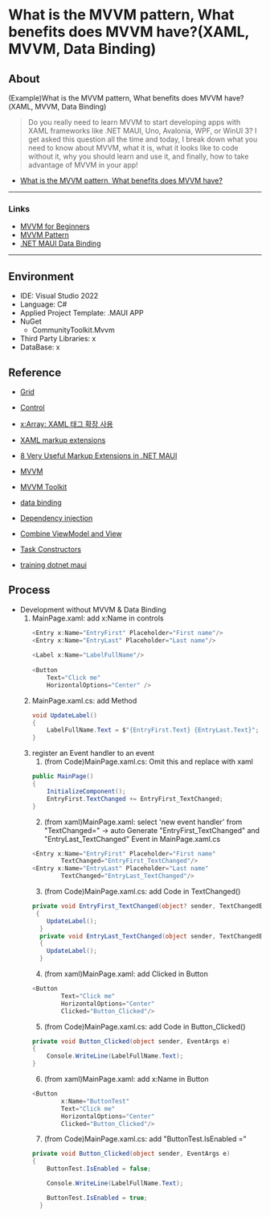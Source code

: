 ﻿# What is the MVVM pattern, What benefits does MVVM have?(XAML, MVVM, Data Binding)

## About
(Example)What is the MVVM pattern, What benefits does MVVM have?(XAML, MVVM, Data Binding)

> Do you really need to learn MVVM to start developing apps with XAML frameworks like .NET MAUI, Uno, Avalonia, WPF, or WinUI 3? I get asked this question all the time and today, I break down what you need to know about MVVM, what it is, what it looks like to code without it, why you should learn and use it, and finally, how to take advantage of MVVM in your app! 

* [What is the MVVM pattern, What benefits does MVVM have?](https://youtu.be/AXpTeiWtbC8?si=US8mxtQrVurA544O)

---
### Links
* [MVVM for Beginners](https://www.youtube.com/watch?v=Pso1MeX_HvI&t=0s)
* [MVVM Pattern](https://learn.microsoft.com/en-us/xamarin/xamarin-forms/enterprise-application-patterns/mvvm)
* [.NET MAUI Data Binding](https://learn.microsoft.com/en-us/dotnet/maui/xaml/fundamentals/mvvm?view=net-maui-8.0) 
---

## Environment
* IDE: Visual Studio 2022
* Language: C#
* Applied Project Template: .MAUI APP
* NuGet
  * CommunityToolkit.Mvvm
* Third Party Libraries: x
* DataBase: x

## Reference
* [Grid](https://learn.microsoft.com/ko-kr/dotnet/maui/user-interface/layouts/grid?view=net-maui-8.0)
* [Control](https://learn.microsoft.com/ko-kr/dotnet/maui/user-interface/controls/?view=net-maui-8.0)

* [x:Array: XAML 태그 확장 사용](https://learn.microsoft.com/en-us/dotnet/maui/xaml/markup-extensions/consume?view=net-maui-8.0)
* [XAML markup extensions](https://learn.microsoft.com/ko-kr/dotnet/desktop/xaml-services/xarray-markup-extension)
* [8 Very Useful Markup Extensions in .NET MAUI](https://www.telerik.com/blogs/8-very-useful-markup-extensions-dotnet-maui)

* [MVVM](https://learn.microsoft.com/ko-kr/dotnet/architecture/maui/mvvm)
* [MVVM Toolkit](https://learn.microsoft.com/ko-kr/dotnet/architecture/maui/mvvm-community-toolkit-features)

* [data binding](https://learn.microsoft.com/ko-kr/dotnet/maui/fundamentals/data-binding/?view=net-maui-8.0)
* [Dependency injection](https://learn.microsoft.com/en-us/dotnet/maui/fundamentals/dependency-injection?view=net-maui-8.0&source=docs)
* [Combine ViewModel and View](https://loonacia.dev/2)
* [Task Constructors](https://learn.microsoft.com/en-us/dotnet/api/system.threading.tasks.task.-ctor?view=net-8.0#system-threading-tasks-task-ctor(system-action))

* [training dotnet maui](https://learn.microsoft.com/ko-kr/training/browse/?expanded=dotnet&products=dotnet-maui)


## Process

* Development without MVVM & Data Binding
	1. MainPage.xaml: add x:Name in controls
	    ```csharp
	    <Entry x:Name="EntryFirst" Placeholder="First name"/>
        <Entry x:Name="EntryLast" Placeholder="Last name"/>
            
        <Label x:Name="LabelFullName"/>
            
        <Button                
            Text="Click me"             
            HorizontalOptions="Center" />
	    ```
	2. MainPage.xaml.cs: add Method
        ```csharp
        void UpdateLabel()
        {
            LabelFullName.Text = $"{EntryFirst.Text} {EntryLast.Text}";
        }
        ```
    3. register an Event handler to an event      
        1. (from Code)MainPage.xaml.cs: Omit this and replace with xaml
        ```csharp
        public MainPage()
        {
            InitializeComponent();
            EntryFirst.TextChanged += EntryFirst_TextChanged;
        }
        ```
        2. (from xaml)MainPage.xaml: select 'new event handler' from "TextChanged=" -> auto Generate "EntryFirst_TextChanged" and "EntryLast_TextChanged" Event in MainPage.xaml.cs
        ```csharp
        <Entry x:Name="EntryFirst" Placeholder="First name"
                TextChanged="EntryFirst_TextChanged"/>
        <Entry x:Name="EntryLast" Placeholder="Last name"
                TextChanged="EntryLast_TextChanged"/>
        ```
        3. (from Code)MainPage.xaml.cs: add Code in TextChanged()
        ```csharp
        private void EntryFirst_TextChanged(object? sender, TextChangedEventArgs e)
         {
            UpdateLabel();
          }
          private void EntryLast_TextChanged(object sender, TextChangedEventArgs e)
          {
            UpdateLabel();
          }
        ```
        4. (from xaml)MainPage.xaml: add Clicked in Button
        ```csharp
        <Button                
                Text="Click me"             
                HorizontalOptions="Center"
                Clicked="Button_Clicked"/>
        ```
        5. (from Code)MainPage.xaml.cs: add Code in Button_Clicked()
        ```csharp
        private void Button_Clicked(object sender, EventArgs e)
        {
            Console.WriteLine(LabelFullName.Text);
        }
        ```
        6. (from xaml)MainPage.xaml: add x:Name in Button
        ```csharp
        <Button
                x:Name="ButtonTest"
                Text="Click me"             
                HorizontalOptions="Center"
                Clicked="Button_Clicked"/>
        ```
        7. (from Code)MainPage.xaml.cs: add "ButtonTest.IsEnabled ="
        ```csharp
        private void Button_Clicked(object sender, EventArgs e)
        {
            ButtonTest.IsEnabled = false;

            Console.WriteLine(LabelFullName.Text);

            ButtonTest.IsEnabled = true;
          }
        ```
    
		
